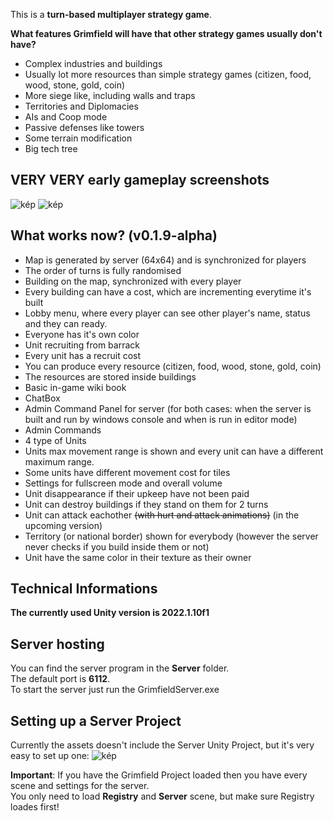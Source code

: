 This is a **turn-based multiplayer strategy game**.

**What features Grimfield will have that other strategy games usually don't have?**
- Complex industries and buildings
- Usually lot more resources than simple strategy games (citizen, food, wood, stone, gold, coin)
- More siege like, including walls and traps
- Territories and Diplomacies
- AIs and Coop mode
- Passive defenses like towers
- Some terrain modification
- Big tech tree

## VERY VERY early gameplay screenshots

![kép](https://user-images.githubusercontent.com/40893862/187195188-5f87658e-a3d0-4551-9276-8736e23e87c7.png)
![kép](https://user-images.githubusercontent.com/40893862/186993638-48205607-6f7b-4340-996e-063215661d3b.png)

## What works now? (v0.1.9-alpha)
- Map is generated by server (64x64) and is synchronized for players
- The order of turns is fully randomised
- Building on the map, synchronized with every player
- Every building can have a cost, which are incrementing everytime it's built
- Lobby menu, where every player can see other player's name, status and they can ready.
- Everyone has it's own color
- Unit recruiting from barrack
- Every unit has a recruit cost
- You can produce every resource (citizen, food, wood, stone, gold, coin)
- The resources are stored inside buildings
- Basic in-game wiki book
- ChatBox
- Admin Command Panel for server (for both cases: when the server is built and run by windows console and when is run in editor mode)
- Admin Commands
- 4 type of Units
- Units max movement range is shown and every unit can have a different maximum range.
- Some units have different movement cost for tiles
- Settings for fullscreen mode and overall volume
- Unit disappearance if their upkeep have not been paid
- Unit can destroy buildings if they stand on them for 2 turns
- Unit can attack eachother ~~(with hurt and attack animations)~~ (in the upcoming version)
- Territory (or national border) shown for everybody (however the server never checks if you build inside them or not)
- Unit have the same color in their texture as their owner

## Technical Informations

**The currently used Unity version is 2022.1.10f1**

## Server hosting

You can find the server program in the **Server** folder.<br>
The default port is **6112**.<br>
To start the server just run the GrimfieldServer.exe<br>

## Setting up a Server Project

Currently the assets doesn't include the Server Unity Project, but it's very easy to set up one:
![kép](https://user-images.githubusercontent.com/40893862/183385947-8c09a0b6-4be5-4aa5-9488-bb5f10371f27.png)

**Important**: If you have the Grimfield Project loaded then you have every scene and settings for the server.<br>
You only need to load **Registry** and **Server** scene, but make sure Registry loades first!
